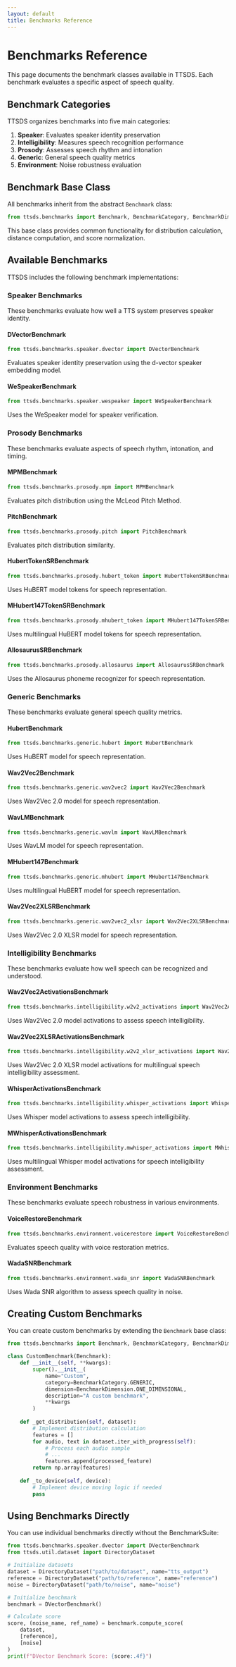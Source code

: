 ```yaml
---
layout: default
title: Benchmarks Reference
---
```


# Benchmarks Reference

This page documents the benchmark classes available in TTSDS. Each benchmark evaluates a specific aspect of speech quality.

## Benchmark Categories

TTSDS organizes benchmarks into five main categories:

1. **Speaker**: Evaluates speaker identity preservation
2. **Intelligibility**: Measures speech recognition performance
3. **Prosody**: Assesses speech rhythm and intonation
4. **Generic**: General speech quality metrics
5. **Environment**: Noise robustness evaluation

## Benchmark Base Class

All benchmarks inherit from the abstract `Benchmark` class:

```python
from ttsds.benchmarks import Benchmark, BenchmarkCategory, BenchmarkDimension
```

This base class provides common functionality for distribution calculation, distance computation, and score normalization.

## Available Benchmarks

TTSDS includes the following benchmark implementations:

### Speaker Benchmarks

These benchmarks evaluate how well a TTS system preserves speaker identity.

#### DVectorBenchmark

```python
from ttsds.benchmarks.speaker.dvector import DVectorBenchmark
```

Evaluates speaker identity preservation using the d-vector speaker embedding model.

#### WeSpeakerBenchmark

```python
from ttsds.benchmarks.speaker.wespeaker import WeSpeakerBenchmark
```

Uses the WeSpeaker model for speaker verification.

### Prosody Benchmarks

These benchmarks evaluate aspects of speech rhythm, intonation, and timing.

#### MPMBenchmark

```python
from ttsds.benchmarks.prosody.mpm import MPMBenchmark
```

Evaluates pitch distribution using the McLeod Pitch Method.

#### PitchBenchmark

```python
from ttsds.benchmarks.prosody.pitch import PitchBenchmark
```

Evaluates pitch distribution similarity.

#### HubertTokenSRBenchmark

```python
from ttsds.benchmarks.prosody.hubert_token import HubertTokenSRBenchmark
```

Uses HuBERT model tokens for speech representation.

#### MHubert147TokenSRBenchmark

```python
from ttsds.benchmarks.prosody.mhubert_token import MHubert147TokenSRBenchmark
```

Uses multilingual HuBERT model tokens for speech representation.

#### AllosaurusSRBenchmark

```python
from ttsds.benchmarks.prosody.allosaurus import AllosaurusSRBenchmark
```

Uses the Allosaurus phoneme recognizer for speech representation.

### Generic Benchmarks

These benchmarks evaluate general speech quality metrics.

#### HubertBenchmark

```python
from ttsds.benchmarks.generic.hubert import HubertBenchmark
```

Uses HuBERT model for speech representation.

#### Wav2Vec2Benchmark

```python
from ttsds.benchmarks.generic.wav2vec2 import Wav2Vec2Benchmark
```

Uses Wav2Vec 2.0 model for speech representation.

#### WavLMBenchmark

```python
from ttsds.benchmarks.generic.wavlm import WavLMBenchmark
```

Uses WavLM model for speech representation.

#### MHubert147Benchmark

```python
from ttsds.benchmarks.generic.mhubert import MHubert147Benchmark
```

Uses multilingual HuBERT model for speech representation.

#### Wav2Vec2XLSRBenchmark

```python
from ttsds.benchmarks.generic.wav2vec2_xlsr import Wav2Vec2XLSRBenchmark
```

Uses Wav2Vec 2.0 XLSR model for speech representation.

### Intelligibility Benchmarks

These benchmarks evaluate how well speech can be recognized and understood.

#### Wav2Vec2ActivationsBenchmark

```python
from ttsds.benchmarks.intelligibility.w2v2_activations import Wav2Vec2ActivationsBenchmark
```

Uses Wav2Vec 2.0 model activations to assess speech intelligibility.

#### Wav2Vec2XLSRActivationsBenchmark

```python
from ttsds.benchmarks.intelligibility.w2v2_xlsr_activations import Wav2Vec2XLSRActivationsBenchmark
```

Uses Wav2Vec 2.0 XLSR model activations for multilingual speech intelligibility assessment.

#### WhisperActivationsBenchmark

```python
from ttsds.benchmarks.intelligibility.whisper_activations import WhisperActivationsBenchmark
```

Uses Whisper model activations to assess speech intelligibility.

#### MWhisperActivationsBenchmark

```python
from ttsds.benchmarks.intelligibility.mwhisper_activations import MWhisperActivationsBenchmark
```

Uses multilingual Whisper model activations for speech intelligibility assessment.

### Environment Benchmarks

These benchmarks evaluate speech robustness in various environments.

#### VoiceRestoreBenchmark

```python
from ttsds.benchmarks.environment.voicerestore import VoiceRestoreBenchmark
```

Evaluates speech quality with voice restoration metrics.

#### WadaSNRBenchmark

```python
from ttsds.benchmarks.environment.wada_snr import WadaSNRBenchmark
```

Uses Wada SNR algorithm to assess speech quality in noise.

## Creating Custom Benchmarks

You can create custom benchmarks by extending the `Benchmark` base class:

```python
from ttsds.benchmarks import Benchmark, BenchmarkCategory, BenchmarkDimension

class CustomBenchmark(Benchmark):
    def __init__(self, **kwargs):
        super().__init__(
            name="Custom",
            category=BenchmarkCategory.GENERIC,
            dimension=BenchmarkDimension.ONE_DIMENSIONAL,
            description="A custom benchmark",
            **kwargs
        )
    
    def _get_distribution(self, dataset):
        # Implement distribution calculation
        features = []
        for audio, text in dataset.iter_with_progress(self):
            # Process each audio sample
            # ...
            features.append(processed_feature)
        return np.array(features)
    
    def _to_device(self, device):
        # Implement device moving logic if needed
        pass
```

## Using Benchmarks Directly

You can use individual benchmarks directly without the BenchmarkSuite:

```python
from ttsds.benchmarks.speaker.dvector import DVectorBenchmark
from ttsds.util.dataset import DirectoryDataset

# Initialize datasets
dataset = DirectoryDataset("path/to/dataset", name="tts_output")
reference = DirectoryDataset("path/to/reference", name="reference")
noise = DirectoryDataset("path/to/noise", name="noise")

# Initialize benchmark
benchmark = DVectorBenchmark()

# Calculate score
score, (noise_name, ref_name) = benchmark.compute_score(
    dataset,
    [reference],
    [noise]
)
print(f"DVector Benchmark Score: {score:.4f}") 
